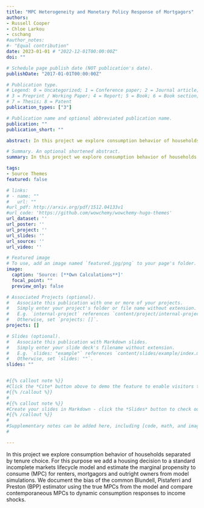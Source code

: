 ```yaml
---
title: "MPC Heterogeneity and Monetary Policy Response of Mortgagors"
authors:
- Russell Cooper
- Chloe Larkou 
- cschang 
#author_notes:
#- "Equal contribution" 
date: 2023-01-01 # "2022-12-01T00:00:00Z"
doi: ""

# Schedule page publish date (NOT publication's date).
publishDate: "2017-01-01T00:00:00Z"

# Publication type.
# Legend: 0 = Uncategorized; 1 = Conference paper; 2 = Journal article;
# 3 = Preprint / Working Paper; 4 = Report; 5 = Book; 6 = Book section;
# 7 = Thesis; 8 = Patent
publication_types: ["3"]

# Publication name and optional abbreviated publication name.
publication: ""
publication_short: ""

abstract: In this project we explore consumption behavior of households separated by tenure choice. For this purpose we add a housing decision to a standard incomplete markets   lifecycle model and estimate the marginal propensity to consume (MPC) for renters, mortgagors and outright owners from model simulations. We document the bias of the common Blundell, Pistaferri and Preston (BPP) estimator using the true MPCs from the model and compare contemporaneous MPCs to dynamic consumption responses to income shocks.

# Summary. An optional shortened abstract.
summary: In this project we explore consumption behavior of households separated by tenure choice. For this purpose we add a housing decision to a standard incomplete markets lifecycle model and estimate the marginal propensity to consume (MPC) for renters, mortgagors and outright owners from model simulations. We document the bias of the common Blundell, Pistaferri and Preston (BPP) estimator using the true MPCs from the model and compare contemporaneous MPCs to dynamic consumption responses to income shocks.

tags:
- Source Themes
featured: false

# links:
# - name: ""
#   url: ""
#url_pdf: http://arxiv.org/pdf/1512.04133v1
#url_code: 'https://github.com/wowchemy/wowchemy-hugo-themes'
url_dataset: ''
url_poster: ''
url_project: ''
url_slides: ''
url_source: ''
url_video: ''

# Featured image
# To use, add an image named `featured.jpg/png` to your page's folder. 
image:
  caption: 'Source: [**Own Calculations**]'
  focal_point: ""
  preview_only: false

# Associated Projects (optional).
#   Associate this publication with one or more of your projects.
#   Simply enter your project's folder or file name without extension.
#   E.g. `internal-project` references `content/project/internal-project/index.md`.
#   Otherwise, set `projects: []`.
projects: []

# Slides (optional).
#   Associate this publication with Markdown slides.
#   Simply enter your slide deck's filename without extension.
#   E.g. `slides: "example"` references `content/slides/example/index.md`.
#   Otherwise, set `slides: ""`.
slides: ""


#{{% callout note %}}
#Click the *Cite* button above to demo the feature to enable visitors to import publication metadata into their reference management software.
#{{% /callout %}}
#
#{{% callout note %}}
#Create your slides in Markdown - click the *Slides* button to check out the example.
#{{% /callout %}}
#
#Supplementary notes can be added here, including [code, math, and images](https://wowchemy.com/docs/writing-markdown-latex/).
#

---
```

In this project we explore consumption behavior of households separated by tenure choice. For this purpose we add a housing decision to a standard incomplete markets lifecycle model and estimate the marginal propensity to consume (MPC) for renters, mortgagors and outright owners from model simulations. We document the bias of the common Blundell, Pistaferri and Preston (BPP) estimator using the true MPCs from the model and compare contemporaneous MPCs to dynamic consumption responses to income shocks.